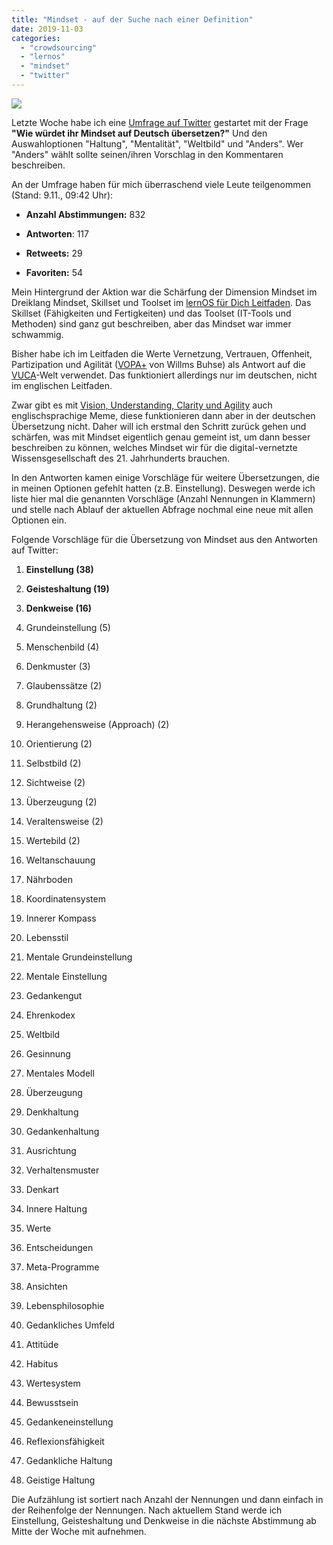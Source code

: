 ```yaml
---
title: "Mindset - auf der Suche nach einer Definition"
date: 2019-11-03
categories: 
  - "crowdsourcing"
  - "lernos"
  - "mindset"
  - "twitter"
---
```


![](./images/mindset-definition.jpg)

Letzte Woche habe ich eine [Umfrage auf Twitter](https://twitter.com/simondueckert/status/1189406413904154624?s=21) gestartet mit der Frage **"Wie würdet ihr Mindset auf Deutsch übersetzen?"** Und den Auswahloptionen "Haltung", "Mentalität", "Weltbild" und "Anders". Wer "Anders" wählt sollte seinen/ihren Vorschlag in den Kommentaren beschreiben.

<!-- more -->

An der Umfrage haben für mich überraschend viele Leute teilgenommen (Stand: 9.11., 09:42 Uhr):

- **Anzahl Abstimmungen:** 832

- **Antworten**: 117

- **Retweets:** 29

- **Favoriten:** 54

Mein Hintergrund der Aktion war die Schärfung der Dimension Mindset im Dreiklang Mindset, Skillset und Toolset im [lernOS für Dich Leitfaden](https://cogneon.de/lernos). Das Skillset (Fähigkeiten und Fertigkeiten) und das Toolset (IT-Tools und Methoden) sind ganz gut beschreiben, aber das Mindset war immer schwammig.

Bisher habe ich im Leitfaden die Werte Vernetzung, Vertrauen, Offenheit, Partizipation und Agilität ([VOPA+](https://t3n.de/news/vuca-modell-758598/2/) von Willms Buhse) als Antwort auf die [VUCA](https://de.wikipedia.org/wiki/VUCA)\-Welt verwendet. Das funktioniert allerdings nur im deutschen, nicht im englischen Leitfaden.

Zwar gibt es mit [Vision, Understanding, Clarity und Agility](https://magazin.wuttke.team/risiken-mit-vuca-prime-begegnen/) auch englischsprachige Meme, diese funktionieren dann aber in der deutschen Übersetzung nicht. Daher will ich erstmal den Schritt zurück gehen und schärfen, was mit Mindset eigentlich genau gemeint ist, um dann besser beschreiben zu können, welches Mindset wir für die digital-vernetzte Wissensgesellschaft des 21. Jahrhunderts brauchen.

In den Antworten kamen einige Vorschläge für weitere Übersetzungen, die in meinen Optionen gefehlt hatten (z.B. Einstellung). Deswegen werde ich liste hier mal die genannten Vorschläge (Anzahl Nennungen in Klammern) und stelle nach Ablauf der aktuellen Abfrage nochmal eine neue mit allen Optionen ein.

Folgende Vorschläge für die Übersetzung von Mindset aus den Antworten auf Twitter:

1. **Einstellung (38)**

3. **Geisteshaltung (19)**

5. **Denkweise (16)**

7. Grundeinstellung (5)

9. Menschenbild (4)

11. Denkmuster (3)

13. Glaubenssätze (2)

15. Grundhaltung (2)

17. Herangehensweise (Approach) (2)

19. Orientierung (2)

21. Selbstbild (2)

23. Sichtweise (2)

25. Überzeugung (2)

27. Veraltensweise (2)

29. Wertebild (2)

31. Weltanschauung

33. Nährboden

35. Koordinatensystem

37. Innerer Kompass

39. Lebensstil

41. Mentale Grundeinstellung

43. Mentale Einstellung

45. Gedankengut

47. Ehrenkodex

49. Weltbild

51. Gesinnung

53. Mentales Modell

55. Überzeugung

57. Denkhaltung

59. Gedankenhaltung

61. Ausrichtung

63. Verhaltensmuster

65. Denkart

67. Innere Haltung

69. Werte

71. Entscheidungen

73. Meta-Programme

75. Ansichten

77. Lebensphilosophie

79. Gedankliches Umfeld

81. Attitüde

83. Habitus

85. Wertesystem

87. Bewusstsein

89. Gedankeneinstellung

91. Reflexionsfähigkeit

93. Gedankliche Haltung

95. Geistige Haltung

Die Aufzählung ist sortiert nach Anzahl der Nennungen und dann einfach in der Reihenfolge der Nennungen. Nach aktuellem Stand werde ich Einstellung, Geisteshaltung und Denkweise in die nächste Abstimmung ab Mitte der Woche mit aufnehmen.
